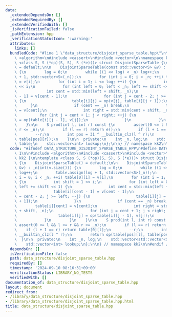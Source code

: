 ```yaml
---
data:
  _extendedDependsOn: []
  _extendedRequiredBy: []
  _extendedVerifiedWith: []
  _isVerificationFailed: false
  _pathExtension: hpp
  _verificationStatusIcon: ':warning:'
  attributes:
    links: []
  bundledCode: "#line 1 \"data_structure/disjoint_sparse_table.hpp\"\n\n\n\n#include\
    \ <algorithm>\n#include <cassert>\n#include <vector>\n\nnamespace kk2 {\n\ntemplate\
    \ <class S, S (*op)(S, S), S (*e)()> struct DisjointSparseTable {\n    DisjointSparseTable()\
    \ = default;\n\n    DisjointSparseTable(const std::vector<S> &v) : _n(int(v.size()))\
    \ {\n        log = 0;\n        while ((1 << log) < _n) log++;\n        table.assign(log\
    \ + 1, std::vector<S>(_n));\n        for (int i = 0; i < _n; ++i) table[0][i]\
    \ = v[i];\n        for (int i = 1; i <= log; ++i) {\n            int shift = 1\
    \ << i;\n            for (int left = 0; left < _n; left += shift << 1) {\n   \
    \             int cent = std::min(left + shift, _n);\n                table[i][cent\
    \ - 1] = v[cent - 1];\n                for (int j = cent - 2; j >= left; --j)\
    \ {\n                    table[i][j] = op(v[j], table[i][j + 1]);\n          \
    \      }\n                if (cent == _n) break;\n                table[i][cent]\
    \ = v[cent];\n                int right = std::min(cent + shift, _n);\n      \
    \          for (int j = cent + 1; j < right; ++j) {\n                    table[i][j]\
    \ = op(table[i][j - 1], v[j]);\n                }\n            }\n        }\n\
    \    }\n\n    S prod(int l, int r) const {\n        assert(0 <= l && l <= r &&\
    \ r <= _n);\n        if (l == r) return e();\n        if (l + 1 == r) return table[0][l];\n\
    \        --r;\n        int pos = 31 ^ __builtin_clz(l ^ r);\n        return op(table[pos][l],\
    \ table[pos][r]);\n    }\n\n  private:\n    int _n, log;\n    std::vector<std::vector<S>>\
    \ table;\n    std::vector<int> lookup;\n};\n\n} // namespace kk2\n\n\n"
  code: "#ifndef DATA_STRUCTURE_DISJOINT_SPARSE_TABLE_HPP\n#define DATA_STRUCTURE_DISJOINT_SPARSE_TABLE_HPP\
    \ 1\n\n#include <algorithm>\n#include <cassert>\n#include <vector>\n\nnamespace\
    \ kk2 {\n\ntemplate <class S, S (*op)(S, S), S (*e)()> struct DisjointSparseTable\
    \ {\n    DisjointSparseTable() = default;\n\n    DisjointSparseTable(const std::vector<S>\
    \ &v) : _n(int(v.size())) {\n        log = 0;\n        while ((1 << log) < _n)\
    \ log++;\n        table.assign(log + 1, std::vector<S>(_n));\n        for (int\
    \ i = 0; i < _n; ++i) table[0][i] = v[i];\n        for (int i = 1; i <= log; ++i)\
    \ {\n            int shift = 1 << i;\n            for (int left = 0; left < _n;\
    \ left += shift << 1) {\n                int cent = std::min(left + shift, _n);\n\
    \                table[i][cent - 1] = v[cent - 1];\n                for (int j\
    \ = cent - 2; j >= left; --j) {\n                    table[i][j] = op(v[j], table[i][j\
    \ + 1]);\n                }\n                if (cent == _n) break;\n        \
    \        table[i][cent] = v[cent];\n                int right = std::min(cent\
    \ + shift, _n);\n                for (int j = cent + 1; j < right; ++j) {\n  \
    \                  table[i][j] = op(table[i][j - 1], v[j]);\n                }\n\
    \            }\n        }\n    }\n\n    S prod(int l, int r) const {\n       \
    \ assert(0 <= l && l <= r && r <= _n);\n        if (l == r) return e();\n    \
    \    if (l + 1 == r) return table[0][l];\n        --r;\n        int pos = 31 ^\
    \ __builtin_clz(l ^ r);\n        return op(table[pos][l], table[pos][r]);\n  \
    \  }\n\n  private:\n    int _n, log;\n    std::vector<std::vector<S>> table;\n\
    \    std::vector<int> lookup;\n};\n\n} // namespace kk2\n\n#endif // DATA_STRUCTURE_DISJOINT_SPARSE_TABLE_HPP\n"
  dependsOn: []
  isVerificationFile: false
  path: data_structure/disjoint_sparse_table.hpp
  requiredBy: []
  timestamp: '2024-09-10 08:16:31+09:00'
  verificationStatus: LIBRARY_NO_TESTS
  verifiedWith: []
documentation_of: data_structure/disjoint_sparse_table.hpp
layout: document
redirect_from:
- /library/data_structure/disjoint_sparse_table.hpp
- /library/data_structure/disjoint_sparse_table.hpp.html
title: data_structure/disjoint_sparse_table.hpp
---
```

